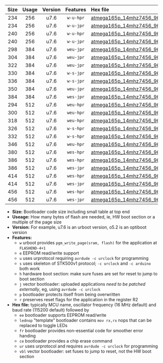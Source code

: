 |Size|Usage|Version|Features|Hex file|
|:-:|:-:|:-:|:-:|:--|
|234|256|u7.6|`w-u-hpr`|[atmega165p_14mhz7456_9600bps_ur.hex](https://raw.githubusercontent.com/stefanrueger/urboot/main/atmega165p_14mhz7456_9600bps_ur.hex)|
|234|256|u7.6|`w-u-jpr`|[atmega165p_14mhz7456_9600bps_ur_vbl.hex](https://raw.githubusercontent.com/stefanrueger/urboot/main/atmega165p_14mhz7456_9600bps_ur_vbl.hex)|
|240|256|u7.6|`w-u-hpr`|[atmega165p_14mhz7456_9600bps_lednop_ur.hex](https://raw.githubusercontent.com/stefanrueger/urboot/main/atmega165p_14mhz7456_9600bps_lednop_ur.hex)|
|240|256|u7.6|`w-u-jpr`|[atmega165p_14mhz7456_9600bps_lednop_ur_vbl.hex](https://raw.githubusercontent.com/stefanrueger/urboot/main/atmega165p_14mhz7456_9600bps_lednop_ur_vbl.hex)|
|298|384|u7.6|`weu-jpr`|[atmega165p_14mhz7456_9600bps_ee_ur_vbl.hex](https://raw.githubusercontent.com/stefanrueger/urboot/main/atmega165p_14mhz7456_9600bps_ee_ur_vbl.hex)|
|304|384|u7.6|`weu-jpr`|[atmega165p_14mhz7456_9600bps_ee_lednop_ur_vbl.hex](https://raw.githubusercontent.com/stefanrueger/urboot/main/atmega165p_14mhz7456_9600bps_ee_lednop_ur_vbl.hex)|
|322|384|u7.6|`weu-jpr`|[atmega165p_14mhz7456_9600bps_ee_lednop_fr_ur_vbl.hex](https://raw.githubusercontent.com/stefanrueger/urboot/main/atmega165p_14mhz7456_9600bps_ee_lednop_fr_ur_vbl.hex)|
|330|384|u7.6|`w-s-jpr`|[atmega165p_14mhz7456_9600bps_vbl.hex](https://raw.githubusercontent.com/stefanrueger/urboot/main/atmega165p_14mhz7456_9600bps_vbl.hex)|
|336|384|u7.6|`w-s-jpr`|[atmega165p_14mhz7456_9600bps_lednop_vbl.hex](https://raw.githubusercontent.com/stefanrueger/urboot/main/atmega165p_14mhz7456_9600bps_lednop_vbl.hex)|
|350|384|u7.6|`weu-jpr`|[atmega165p_14mhz7456_9600bps_ee_lednop_fr_ce_ur_vbl.hex](https://raw.githubusercontent.com/stefanrueger/urboot/main/atmega165p_14mhz7456_9600bps_ee_lednop_fr_ce_ur_vbl.hex)|
|384|384|u7.6|`wes-jpr`|[atmega165p_14mhz7456_9600bps_ee_vbl.hex](https://raw.githubusercontent.com/stefanrueger/urboot/main/atmega165p_14mhz7456_9600bps_ee_vbl.hex)|
|294|512|u7.6|`weu-hpr`|[atmega165p_14mhz7456_9600bps_ee_ur.hex](https://raw.githubusercontent.com/stefanrueger/urboot/main/atmega165p_14mhz7456_9600bps_ee_ur.hex)|
|300|512|u7.6|`weu-hpr`|[atmega165p_14mhz7456_9600bps_ee_lednop_ur.hex](https://raw.githubusercontent.com/stefanrueger/urboot/main/atmega165p_14mhz7456_9600bps_ee_lednop_ur.hex)|
|318|512|u7.6|`weu-hpr`|[atmega165p_14mhz7456_9600bps_ee_lednop_fr_ur.hex](https://raw.githubusercontent.com/stefanrueger/urboot/main/atmega165p_14mhz7456_9600bps_ee_lednop_fr_ur.hex)|
|326|512|u7.6|`w-s-hpr`|[atmega165p_14mhz7456_9600bps.hex](https://raw.githubusercontent.com/stefanrueger/urboot/main/atmega165p_14mhz7456_9600bps.hex)|
|332|512|u7.6|`w-s-hpr`|[atmega165p_14mhz7456_9600bps_lednop.hex](https://raw.githubusercontent.com/stefanrueger/urboot/main/atmega165p_14mhz7456_9600bps_lednop.hex)|
|346|512|u7.6|`weu-hpr`|[atmega165p_14mhz7456_9600bps_ee_lednop_fr_ce_ur.hex](https://raw.githubusercontent.com/stefanrueger/urboot/main/atmega165p_14mhz7456_9600bps_ee_lednop_fr_ce_ur.hex)|
|380|512|u7.6|`wes-hpr`|[atmega165p_14mhz7456_9600bps_ee.hex](https://raw.githubusercontent.com/stefanrueger/urboot/main/atmega165p_14mhz7456_9600bps_ee.hex)|
|386|512|u7.6|`wes-hpr`|[atmega165p_14mhz7456_9600bps_ee_lednop.hex](https://raw.githubusercontent.com/stefanrueger/urboot/main/atmega165p_14mhz7456_9600bps_ee_lednop.hex)|
|386|512|u7.6|`wes-jpr`|[atmega165p_14mhz7456_9600bps_ee_lednop_vbl.hex](https://raw.githubusercontent.com/stefanrueger/urboot/main/atmega165p_14mhz7456_9600bps_ee_lednop_vbl.hex)|
|414|512|u7.6|`wes-hpr`|[atmega165p_14mhz7456_9600bps_ee_lednop_fr.hex](https://raw.githubusercontent.com/stefanrueger/urboot/main/atmega165p_14mhz7456_9600bps_ee_lednop_fr.hex)|
|414|512|u7.6|`wes-jpr`|[atmega165p_14mhz7456_9600bps_ee_lednop_fr_vbl.hex](https://raw.githubusercontent.com/stefanrueger/urboot/main/atmega165p_14mhz7456_9600bps_ee_lednop_fr_vbl.hex)|
|456|512|u7.6|`wes-hpr`|[atmega165p_14mhz7456_9600bps_ee_lednop_fr_ce.hex](https://raw.githubusercontent.com/stefanrueger/urboot/main/atmega165p_14mhz7456_9600bps_ee_lednop_fr_ce.hex)|
|456|512|u7.6|`wes-jpr`|[atmega165p_14mhz7456_9600bps_ee_lednop_fr_ce_vbl.hex](https://raw.githubusercontent.com/stefanrueger/urboot/main/atmega165p_14mhz7456_9600bps_ee_lednop_fr_ce_vbl.hex)|

- **Size:** Bootloader code size including small table at top end
- **Useage:** How many bytes of flash are needed, ie, HW boot section or a multiple of the page size
- **Version:** For example, u7.6 is an urboot version, o5.2 is an optiboot version
- **Features:**
  + `w` urboot provides `pgm_write_page(sram, flash)` for the application at `FLASHEND-4+1`
  + `e` EEPROM read/write support
  + `u` uses urprotocol requiring `avrdude -c urclock` for programming
  + `s` uses skeleton of STK500v1 protocol; `-c urclock` and `-c arduino` both work
  + `h` hardware boot section: make sure fuses are set for reset to jump to boot section
  + `j` vector bootloader: uploaded applications *need to be patched externally*, eg, using `avrdude -c urclock`
  + `p` bootloader protects itself from being overwritten
  + `r` preserves reset flags for the application in the register R2
- **Hex file:** typically MCU name, oscillator frequency (16 MHz default) and baud rate (115200 default) followed by
  + `ee` bootloader supports EEPROM read/write
  + `lednop` "template" bootloader contains `mov rx,rx` nops that can be replaced to toggle LEDs
  + `fr` bootloader provides non-essential code for smoother error handing
  + `ce` bootloader provides a chip erase command
  + `ur` uses urprotocol and requires `avrdude -c urclock` for programming
  + `vbl` vector bootloader: set fuses to jump to reset, not the HW boot section
